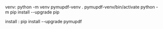 venv: 
python -m venv pymupdf-venv
. pymupdf-venv/bin/activate
python -m pip install --upgrade pip

install :
pip install --upgrade pymupdf